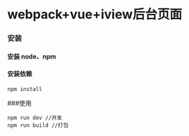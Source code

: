 # webpack+vue+iview后台页面
### 安装
#### 安装 node、npm
#### 安装依赖
    npm install

###使用

    npm run dev //开发
    npm run build //打包

